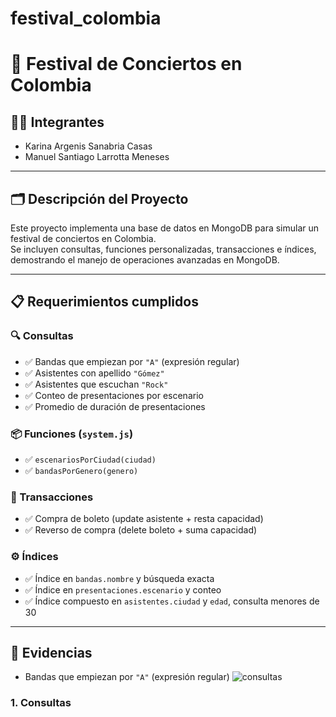 # festival_colombia


# 🎸 Festival de Conciertos en Colombia

## 🧑‍💻 Integrantes  
- Karina Argenis Sanabria Casas
- Manuel Santiago Larrotta Meneses

---

## 🗂️ Descripción del Proyecto  
Este proyecto implementa una base de datos en MongoDB para simular un festival de conciertos en Colombia.  
Se incluyen consultas, funciones personalizadas, transacciones e índices, demostrando el manejo de operaciones avanzadas en MongoDB.

---

## 📋 Requerimientos cumplidos

### 🔍 Consultas  
- ✅ Bandas que empiezan por `"A"` (expresión regular)  
- ✅ Asistentes con apellido `"Gómez"`  
- ✅ Asistentes que escuchan `"Rock"`  
- ✅ Conteo de presentaciones por escenario  
- ✅ Promedio de duración de presentaciones  

### 📦 Funciones (`system.js`)  
- ✅ `escenariosPorCiudad(ciudad)`  
- ✅ `bandasPorGenero(genero)`

### 🔁 Transacciones  
- ✅ Compra de boleto (update asistente + resta capacidad)  
- ✅ Reverso de compra (delete boleto + suma capacidad)

### ⚙️ Índices  
- ✅ Índice en `bandas.nombre` y búsqueda exacta  
- ✅ Índice en `presentaciones.escenario` y conteo  
- ✅ Índice compuesto en `asistentes.ciudad` y `edad`, consulta menores de 30

---

## 🧪 Evidencias
-  Bandas que empiezan por `"A"` (expresión regular)
![consultas](consulta1.png)



### 1. Consultas



